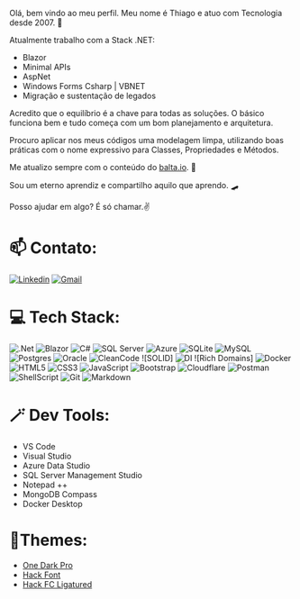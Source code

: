 Olá, bem vindo ao meu perfil. Meu nome é Thiago e atuo com Tecnologia desde 2007. 🤖

Atualmente trabalho com a Stack .NET:
 - Blazor
 - Minimal APIs
 - AspNet
 - Windows Forms Csharp | VBNET
 - Migração e sustentação de legados

Acredito que o equilíbrio é a chave para todas as soluções. O básico funciona bem e tudo começa com um bom planejamento e arquitetura.

Procuro aplicar nos meus códigos uma modelagem limpa, utilizando boas práticas com o nome expressivo para Classes, Propriedades e Métodos.

Me atualizo sempre com o conteúdo do [balta.io](https://balta.io/). 🌱

Sou um eterno aprendiz e compartilho aquilo que aprendo. 🛹 

Posso ajudar em algo? É só chamar.✌️


# 📫 Contato:
[![Linkedin](https://img.shields.io/badge/-LinkedIn-blue?style=for-the-badge&logo=Linkedin&logoColor=white)](https://br.linkedin.com/in/thiagocajaiba)
[![Gmail](https://img.shields.io/badge/-gmail-EA4335?style=for-the-badge&logo=gmail&logoColor=white)](mailto:thiago.cajaiba@gmail.com)


# 💻 Tech Stack:
![.Net] ![Blazor] ![C#] ![SQL Server] ![Azure]
![SQLite] ![MySQL] ![Postgres] ![Oracle] ![CleanCode]
![SOLID] ![DI] ![Rich Domains] ![Docker] ![HTML5] ![CSS3] ![JavaScript]
![Bootstrap]
![Cloudflare] ![Postman] ![ShellScript] ![Git] ![Markdown] 


# 🪄 Dev Tools:

- VS Code
- Visual Studio
- Azure Data Studio
- SQL Server Management Studio
- Notepad ++
- MongoDB Compass
- Docker Desktop


# 🎨Themes:

- [One Dark Pro](https://github.com/Binaryify/OneDark-Pro)
- [Hack Font](https://github.com/source-foundry/Hack "font-size: 12~14px. ide-zoom: 90%")
- [Hack FC Ligatured](https://github.com/gaplo917/Ligatured-Hack/)

<!--- Badge Links --->
[C#]: https://img.shields.io/badge/c%23-%23239120.svg?style=for-the-badge&logo=c-sharp&logoColor=white
[CSS3]: https://img.shields.io/badge/css3-%231572B6.svg?style=for-the-badge&logo=css3&logoColor=white
[HTML5]: https://img.shields.io/badge/html5-%23E34F26.svg?style=for-the-badge&logo=html5&logoColor=white
[Java]: https://img.shields.io/badge/java-%233A75B0.svg?style=for-the-badge&logo=openjdk&logoColor=white
[JavaScript]: https://img.shields.io/badge/javascript-%23323330.svg?style=for-the-badge&logo=javascript&logoColor=%23F7DF1E 
[VBNET]: https://img.shields.io/badge/vbnet-%23777BB4.svg?style=for-the-badge&logo=vbnet&logoColor=white
[DI]: https://img.shields.io/badge/di-%23007ACC.svg?style=for-the-badge&logo=di&logoColor=white
[Azure]: https://img.shields.io/badge/azure-%230072C6.svg?style=for-the-badge&logo=azure-devops&logoColor=white
[Cloudflare]: https://img.shields.io/badge/Cloudflare-F38020?style=for-the-badge&logo=Cloudflare&logoColor=white
[.Net]: https://img.shields.io/badge/.NET-5C2D91?style=for-the-badge&logo=.net&logoColor=white
[Bootstrap]: https://img.shields.io/badge/bootstrap-%23563D7C.svg?style=for-the-badge&logo=bootstrap&logoColor=white
[Chart.js]: https://img.shields.io/badge/chart.js-F5788D.svg?style=for-the-badge&logo=chart.js&logoColor=white
[Express.js]: https://img.shields.io/badge/express.js-%23404d59.svg?style=for-the-badge&logo=express&logoColor=%2361DAFB
[jQuery]: https://img.shields.io/badge/jquery-%230769AD.svg?style=for-the-badge&logo=jquery&logoColor=white
[NodeJS]: https://img.shields.io/badge/node.js-6DA55F?style=for-the-badge&logo=node.js&logoColor=white
[CleanCode]: https://img.shields.io/badge/cleancode-%2320232a.svg?style=for-the-badge&logo=cleancode&logoColor=%2361DAFB
[Blazor]: https://img.shields.io/badge/blazor-%23D42029.svg?style=for-the-badge&logo=blazor&logoColor=white
[Nginx]: https://img.shields.io/badge/nginx-%23009639.svg?style=for-the-badge&logo=nginx&logoColor=white
[MariaDB]: https://img.shields.io/badge/MariaDB-003545?style=for-the-badge&logo=mariadb&logoColor=white 
[SQL Server]: https://img.shields.io/badge/Microsoft%20SQL%20Sever-CC2927?style=for-the-badge&logo=microsoft%20sql%20server&logoColor=white
[MongoDB]: https://img.shields.io/badge/MongoDB-%234ea94b.svg?style=for-the-badge&logo=mongodb&logoColor=white
[MySQL]: https://img.shields.io/badge/mysql-%2300f.svg?style=for-the-badge&logo=mysql&logoColor=white
[Postgres]: https://img.shields.io/badge/postgres-%23316192.svg?style=for-the-badge&logo=postgresql&logoColor=white
[SQLite]: https://img.shields.io/badge/sqlite-%2307405e.svg?style=for-the-badge&logo=sqlite&logoColor=white
[Supabase]: https://img.shields.io/badge/Supabase-3ECF8E?style=for-the-badge&logo=supabase&logoColor=white
[Canva]: https://img.shields.io/badge/Canva-%2300C4CC.svg?style=for-the-badge&logo=Canva&logoColor=white 
[Figma]: https://img.shields.io/badge/figma-%23F24E1E.svg?style=for-the-badge&logo=figma&logoColor=white
[Docker]: https://img.shields.io/badge/docker-%230db7ed.svg?style=for-the-badge&logo=docker&logoColor=white
[Notion]: https://img.shields.io/badge/Notion-%23000000.svg?style=for-the-badge&logo=notion&logoColor=white
[Postman]: https://img.shields.io/badge/Postman-FF6C37?style=for-the-badge&logo=postman&logoColor=white
[Markdown]: https://img.shields.io/badge/markdown-169ADF?style=for-the-badge&logo=markdown&logoColor=white
[ShellScript]: https://img.shields.io/badge/Shell_Script-121011?style=for-the-badge&logo=gnu-bash&logoColor=white
[Git]: https://img.shields.io/badge/Git-E34F26?style=for-the-badge&logo=git&logoColor=white
[Oracle]: https://img.shields.io/badge/Oracle-E55744?style=for-the-badge&logo=oracle&logoColor=white
